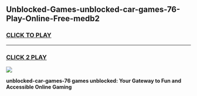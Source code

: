 
## Unblocked-Games-unblocked-car-games-76-Play-Online-Free-medb2
<h3>
<a href="https://premium76.site?title=unblocked-car-games-76&ref=26A">CLICK TO PLAY</a></h3>
<hr>

<h3>
<a href="https://premium76.site?title=unblocked-car-games-76&ref=26A">CLICK 2 PLAY</a>
  
</h3>

<a href="https://premium76.site?title=unblocked-car-games-76&ref=26A"><img src="https://clearcache.store/games.png"></a>


**unblocked-car-games-76 games unblocked: Your Gateway to Fun and Accessible Online Gaming**
